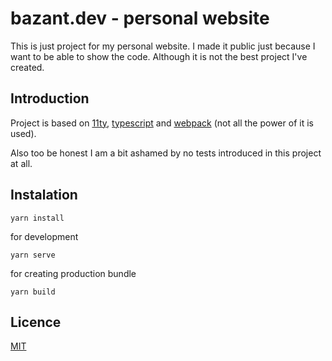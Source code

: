 # bazant.dev - personal website
This is just project for my personal website. I made it public just because
I want to be able to show the code. Although it is not the best project 
I've created.

## Introduction
Project is based on [11ty](https://11ty.dev), [typescript](https://www.typescriptlang.org/) 
and [webpack](https://webpack.js.org/) (not all the power of it is used).

Also too be honest I am a bit ashamed by no tests introduced in this project at all.

## Instalation
```
yarn install
```

for development
```
yarn serve
```

for creating production bundle
```
yarn build
```

## Licence 
[MIT](./LICENSE)